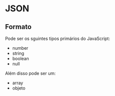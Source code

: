 # JSON

## Formato

Pode ser os sguintes tipos primários do JavaScript:

- number
- string
- boolean
- null

Além disso pode ser um:

- array
- objeto
